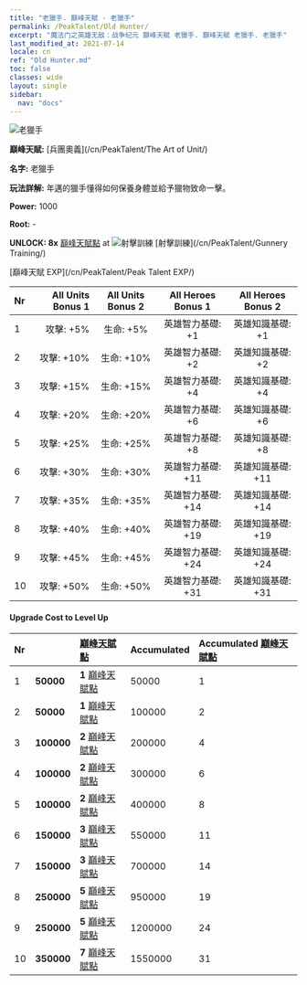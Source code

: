```yaml
---
title: "老獵手. 巔峰天賦 - 老獵手"
permalink: /PeakTalent/Old Hunter/
excerpt: "魔法门之英雄无敌：战争纪元 巔峰天賦 老獵手. 巔峰天賦 老獵手. 老獵手"
last_modified_at: 2021-07-14
locale: cn
ref: "Old Hunter.md"
toc: false
classes: wide
layout: single
sidebar:
  nav: "docs"
---
```


  ![老獵手](/images/pt/talent_2010.png)

  **巔峰天賦:** [兵團奧義](/cn/PeakTalent/The Art of Unit/)

  **名字:** 老獵手

  **玩法詳解:** 年邁的獵手懂得如何保養身體並給予獵物致命一擊。

  **Power:** 1000

  **Root:** -

  **UNLOCK: 8x** [巔峰天賦點](/cn/Items/con_934/) at ![射擊訓練](/images/pt/talent_2008.png) [射擊訓練](/cn/PeakTalent/Gunnery Training/)

  [巔峰天賦 EXP](/cn/PeakTalent/Peak Talent EXP/)

  | Nr | All Units Bonus 1 | All Units Bonus 2 | All Heroes Bonus 1 | All Heroes Bonus 2 |
  |:---|--------------:|:-------------:|:-------------:|:-------------:|
  | 1 | 攻擊: +5% | 生命: +5% | 英雄智力基礎: +1 | 英雄知識基礎: +1 |
  | 2 | 攻擊: +10% | 生命: +10% | 英雄智力基礎: +2 | 英雄知識基礎: +2 |
  | 3 | 攻擊: +15% | 生命: +15% | 英雄智力基礎: +4 | 英雄知識基礎: +4 |
  | 4 | 攻擊: +20% | 生命: +20% | 英雄智力基礎: +6 | 英雄知識基礎: +6 |
  | 5 | 攻擊: +25% | 生命: +25% | 英雄智力基礎: +8 | 英雄知識基礎: +8 |
  | 6 | 攻擊: +30% | 生命: +30% | 英雄智力基礎: +11 | 英雄知識基礎: +11 |
  | 7 | 攻擊: +35% | 生命: +35% | 英雄智力基礎: +14 | 英雄知識基礎: +14 |
  | 8 | 攻擊: +40% | 生命: +40% | 英雄智力基礎: +19 | 英雄知識基礎: +19 |
  | 9 | 攻擊: +45% | 生命: +45% | 英雄智力基礎: +24 | 英雄知識基礎: +24 |
  | 10 | 攻擊: +50% | 生命: +50% | 英雄智力基礎: +31 | 英雄知識基礎: +31 |


#### Upgrade Cost to Level Up

  | Nr | <i class="fas fa-coins"/> | [巔峰天賦點](/cn/Items/con_934/) | Accumulated <i class="fas fa-coins"/> | Accumulated [巔峰天賦點](/cn/Items/con_934/) |
  |:---|:--------------|:-------------|:-------------|:-------------|
  | 1 | **50000** | **1** [巔峰天賦點](/cn/Items/con_934/) | 50000 | 1 |
  | 2 | **50000** | **1** [巔峰天賦點](/cn/Items/con_934/) | 100000 | 2 |
  | 3 | **100000** | **2** [巔峰天賦點](/cn/Items/con_934/) | 200000 | 4 |
  | 4 | **100000** | **2** [巔峰天賦點](/cn/Items/con_934/) | 300000 | 6 |
  | 5 | **100000** | **2** [巔峰天賦點](/cn/Items/con_934/) | 400000 | 8 |
  | 6 | **150000** | **3** [巔峰天賦點](/cn/Items/con_934/) | 550000 | 11 |
  | 7 | **150000** | **3** [巔峰天賦點](/cn/Items/con_934/) | 700000 | 14 |
  | 8 | **250000** | **5** [巔峰天賦點](/cn/Items/con_934/) | 950000 | 19 |
  | 9 | **250000** | **5** [巔峰天賦點](/cn/Items/con_934/) | 1200000 | 24 |
  | 10 | **350000** | **7** [巔峰天賦點](/cn/Items/con_934/) | 1550000 | 31 |
